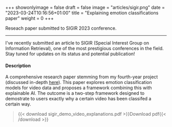 +++
showonlyimage = false
draft = false
image = "articles/sigir.png"
date = "2023-03-24T10:16:56+01:00"
title = "Explaining emotion classifications paper"
weight = 0
+++

Reseach paper submitted to SIGIR 2023 conference. 
<!--more--> 

---

I've recently submitted an article to SIGIR (Special Interest Group on Information Retrieval), one of the most prestigious conferences in the field. Stay tuned for updates on its status and potential publication!

#### Description 
A comprehensive research paper stemming from my fourth-year project (discussed in-depth [here](/projects/emotionclassificationfromvideos)). This paper explores emotion classification models for video data and proposes a framework combining this with explainable AI. The outcome is a two-step framework designed to demostrate to users exactly why a certain video has been classifed a certain way. 

>{{< download sigir_demo_video_explanations.pdf >}}Download pdf{{< /download >}}
